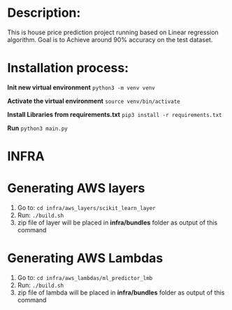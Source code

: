 # Description:
This is house price prediction project running based on Linear regression algorithm.
Goal is to Achieve around 90% accuracy on the test dataset.

# Installation process:
**Init new virtual environment**
`python3 -m venv venv`

**Activate the virtual environment**
`source venv/bin/activate`

**Install Libraries from requirements.txt**
`pip3 install -r requirements.txt`

**Run**
`python3 main.py`

# INFRA
# Generating AWS layers
1. Go to: `cd infra/aws_layers/scikit_learn_layer`
2. Run: `./build.sh`
3. zip file of layer will be placed in **infra/bundles** folder as output of this command

# Generating AWS Lambdas
1. Go to: `cd infra/aws_lambdas/ml_predictor_lmb` 
2. Run: `./build.sh`
3. zip file of lambda will be placed in **infra/bundles** folder as output of this command 